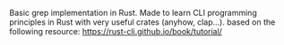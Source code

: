 Basic grep implementation in Rust. Made to learn CLI programming principles in Rust with very useful crates (anyhow, clap...).
based on the following resource: https://rust-cli.github.io/book/tutorial/

